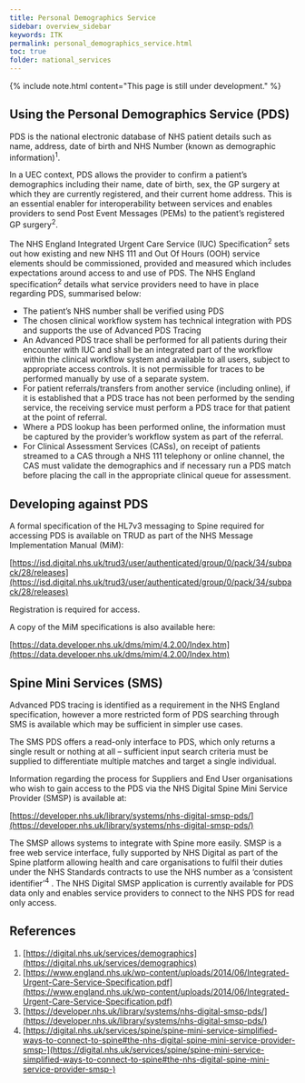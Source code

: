 ```yaml
---
title: Personal Demographics Service
sidebar: overview_sidebar
keywords: ITK
permalink: personal_demographics_service.html
toc: true
folder: national_services
---
```

{% include note.html content="This page is still under development." %}

## Using the Personal Demographics Service (PDS)
PDS is the national electronic database of NHS patient details such as name, address, date of birth and NHS Number (known as demographic information)<sup>1</sup>.  

In a UEC context, PDS allows the provider to confirm a patient’s demographics including their name, date of birth, sex, the GP surgery at which they are currently registered, and their current home address. This is an essential enabler for interoperability between services and enables providers to send Post Event Messages (PEMs) to the patient’s registered GP surgery<sup>2</sup>.

The NHS England Integrated Urgent Care Service (IUC) Specification<sup>2</sup> sets out how existing and new NHS 111 and Out Of Hours (OOH) service elements should be commissioned, provided and measured which includes expectations around access to and use of PDS.  The NHS England specification<sup>2</sup> details what service providers need to have in place regarding PDS, summarised below:

+ The patient’s NHS number shall be verified using PDS
+ The chosen clinical workflow system has technical integration with PDS and supports the use of Advanced PDS Tracing
+ An Advanced PDS trace shall be performed for all patients during their encounter with IUC and shall be an integrated part of the workflow within the clinical workflow system and available to all users, subject to appropriate access controls. It is not permissible for traces to be performed manually by use of a separate system.
+ For patient referrals/transfers from another service (including online), if it is established that a PDS trace has not been performed by the sending service, the receiving service must perform a PDS trace for that patient at the point of referral.
+ Where a PDS lookup has been performed online, the information must be captured by the provider’s workflow system as part of the referral.
+ For Clinical Assessment Services (CASs), on receipt of patients streamed to a CAS through a NHS 111 telephony or online channel, the CAS must validate the demographics and if necessary run a PDS match before placing the call in the appropriate clinical queue for assessment.


## Developing against PDS
A formal specification of the HL7v3 messaging to Spine required for accessing PDS is available on TRUD as part of the NHS Message Implementation Manual (MiM):

[https://isd.digital.nhs.uk/trud3/user/authenticated/group/0/pack/34/subpack/28/releases](https://isd.digital.nhs.uk/trud3/user/authenticated/group/0/pack/34/subpack/28/releases)

Registration is required for access.

A copy of the MiM specifications is also available here:

[https://data.developer.nhs.uk/dms/mim/4.2.00/Index.htm](https://data.developer.nhs.uk/dms/mim/4.2.00/Index.htm)

## Spine Mini Services (SMS)
Advanced PDS tracing is identified as a requirement in the NHS England specification, however a more restricted form of PDS searching through SMS is available which may be sufficient in simpler use cases.

The SMS PDS offers a read-only interface to PDS, which only returns a single result or nothing at all – sufficient input search criteria must be supplied to differentiate multiple matches and target a single individual.

Information regarding the process for Suppliers and End User organisations who wish to gain access to the PDS via the NHS Digital Spine Mini Service Provider (SMSP) is available at:

[https://developer.nhs.uk/library/systems/nhs-digital-smsp-pds/](https://developer.nhs.uk/library/systems/nhs-digital-smsp-pds/)

 The SMSP allows systems to integrate with Spine more easily. SMSP is a free web service interface, fully supported by NHS Digital as part of the Spine platform allowing health and care organisations to fulfil their duties under the NHS Standards contracts to use the NHS number as a ‘consistent identifier’<sup>4</sup> .  The NHS Digital SMSP application is currently available for PDS data only and enables service providers to connect to the NHS PDS for read only access.

## References
1. [https://digital.nhs.uk/services/demographics](https://digital.nhs.uk/services/demographics)
2. [https://www.england.nhs.uk/wp-content/uploads/2014/06/Integrated-Urgent-Care-Service-Specification.pdf](https://www.england.nhs.uk/wp-content/uploads/2014/06/Integrated-Urgent-Care-Service-Specification.pdf)
3. [https://developer.nhs.uk/library/systems/nhs-digital-smsp-pds/](https://developer.nhs.uk/library/systems/nhs-digital-smsp-pds/)
4. [https://digital.nhs.uk/services/spine/spine-mini-service-simplified-ways-to-connect-to-spine#the-nhs-digital-spine-mini-service-provider-smsp-](https://digital.nhs.uk/services/spine/spine-mini-service-simplified-ways-to-connect-to-spine#the-nhs-digital-spine-mini-service-provider-smsp-)
